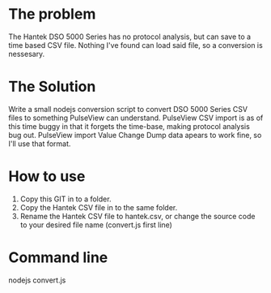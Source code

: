 # The problem
The Hantek DSO 5000 Series has no protocol analysis, but can save to a time based CSV file.
Nothing I've found can load said file, so a conversion is nessesary.

# The Solution
Write a small nodejs conversion script to convert DSO 5000 Series CSV files to something PulseView can understand.
PulseView CSV import is as of this time buggy in that it forgets the time-base, making protocol analysis bug out.
PulseView import Value Change Dump data apears to work fine, so I'll use that format.

# How to use
1. Copy this GIT in to a folder.
2. Copy the Hantek CSV file in to the same folder.
3. Rename the Hantek CSV file to hantek.csv, or change the source code to your desired file name (convert.js first line)

# Command line
nodejs convert.js
